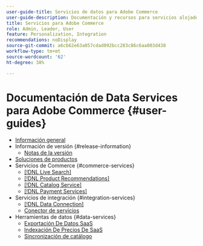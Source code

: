 ```yaml
---
user-guide-title: Servicios de datos para Adobe Commerce
user-guide-description: Documentación y recursos para servicios alojados que proporcionan funcionalidades ampliadas a Adobe Commerce y Magento Open Source.
title: Servicios para Adobe Commerce
role: Admin, Leader, User
feature: Personalization, Integration
recommendations: noDisplay
source-git-commit: a6cb62e63a057cdad092bcc283c86c6aa003d438
workflow-type: tm+mt
source-wordcount: '62'
ht-degree: 38%

---
```


# Documentación de Data Services para Adobe Commerce {#user-guides}

- [Información general](home.md)
- Información de versión {#release-information}
   - [Notas de la versión](/help/landing/release-notes-all.md)
- [Soluciones de productos](product-solutions.md)
- Servicios de Commerce {#commerce-services}
   - [[!DNL Live Search]](https://experienceleague.adobe.com/docs/commerce/live-search/overview.html?lang=es)
   - [[!DNL Product Recommendations]](https://experienceleague.adobe.com/docs/commerce/product-recommendations/guide-overview.html?lang=es)
   - [[!DNL Catalog Service]](https://experienceleague.adobe.com/docs/commerce/catalog-service/guide-overview.html?lang=es)
   - [[!DNL Payment Services]](https://experienceleague.adobe.com/docs/commerce/payment-services/guide-overview.html?lang=es)
- Servicios de integración {#integration-services}
   - [[!DNL Data Connection]](https://experienceleague.adobe.com/docs/commerce/data-connection/overview.html?lang=es)
   - [Conector de servicios](/help/landing/saas.md)
- Herramientas de datos {#data-services}
   - [Exportación De Datos SaaS](https://experienceleague.adobe.com/docs/commerce/saas-data-export/overview.html?lang=es)
   - [Indexación De Precios De SaaS](https://experienceleague.adobe.com/docs/commerce/price-indexer/price-indexing.html?lang=es)
   - [Sincronización de catálogo](/help/landing/catalog-sync.md)






